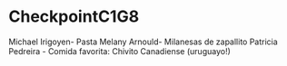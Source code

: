 # CheckpointC1G8
Michael Irigoyen- Pasta
Melany Arnould- Milanesas de zapallito
Patricia Pedreira - Comida favorita: Chivito Canadiense (uruguayo!)